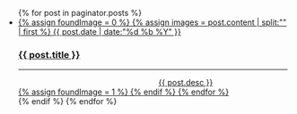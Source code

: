 <ul id="posts">
    {% for post in paginator.posts %}
 <a href="{{ post.url }}">
    <li>
      <div>
        {% assign foundImage = 0 %}
          {% assign images = post.content | split:"<img " %}
              {% for image in images %}
                {% if image contains 'src' %}
                    {% if foundImage == 0 %}
                    {% assign html = image | split:"/>" | first %}
                    <time>{{ post.date | date:"%d %b %Y" }}</time>
                    <h3>{{ post.title }}</h3>
                    <hr>
                    <div><img width="250" {{ html }} />{{ post.desc }}</div>
                     {% assign foundImage = 1 %}
                    {% endif %}
             {% endfor %}
        </div>
     </li>
 </a>
    {% endif %} 
    {% endfor %}
</ul>
